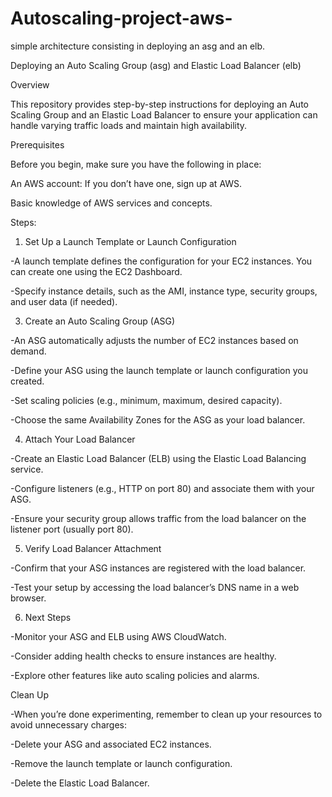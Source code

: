 # Autoscaling-project-aws-
 simple architecture consisting in deploying an asg and an elb.

Deploying an Auto Scaling Group (asg) and Elastic Load Balancer (elb)

Overview

This repository provides step-by-step instructions for deploying an Auto Scaling Group and an Elastic Load Balancer to ensure your application can handle varying traffic loads and maintain high availability.

Prerequisites

Before you begin, make sure you have the following in place:

An AWS account: If you don’t have one, sign up at AWS.

Basic knowledge of AWS services and concepts.

Steps:
1. Set Up a Launch Template or Launch Configuration

-A launch template defines the configuration for your EC2 instances. You can create one using the EC2 Dashboard.

-Specify instance details, such as the AMI, instance type, security groups, and user data (if needed).

3. Create an Auto Scaling Group (ASG)

-An ASG automatically adjusts the number of EC2 instances based on demand.

-Define your ASG using the launch template or launch configuration you created.

-Set scaling policies (e.g., minimum, maximum, desired capacity).

-Choose the same Availability Zones for the ASG as your load balancer.

4. Attach Your Load Balancer

-Create an Elastic Load Balancer (ELB) using the Elastic Load Balancing service.

-Configure listeners (e.g., HTTP on port 80) and associate them with your ASG.

-Ensure your security group allows traffic from the load balancer on the listener port (usually port 80).

5. Verify Load Balancer Attachment

-Confirm that your ASG instances are registered with the load balancer.

-Test your setup by accessing the load balancer’s DNS name in a web browser.

6. Next Steps

-Monitor your ASG and ELB using AWS CloudWatch.

-Consider adding health checks to ensure instances are healthy.

-Explore other features like auto scaling policies and alarms.

Clean Up

-When you’re done experimenting, remember to clean up your resources to avoid unnecessary charges:

-Delete your ASG and associated EC2 instances.

-Remove the launch template or launch configuration.

-Delete the Elastic Load Balancer.
